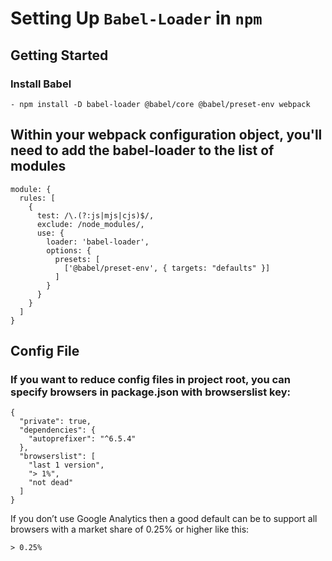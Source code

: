 # Setting Up `Babel-Loader` in `npm`

## Getting Started

### Install Babel

```
- npm install -D babel-loader @babel/core @babel/preset-env webpack
```

## Within your webpack configuration object, you'll need to add the babel-loader to the list of modules

```
module: {
  rules: [
    {
      test: /\.(?:js|mjs|cjs)$/,
      exclude: /node_modules/,
      use: {
        loader: 'babel-loader',
        options: {
          presets: [
            ['@babel/preset-env', { targets: "defaults" }]
          ]
        }
      }
    }
  ]
}
```

## Config File

### If you want to reduce config files in project root, you can specify browsers in package.json with browserslist key:

```
{
  "private": true,
  "dependencies": {
    "autoprefixer": "^6.5.4"
  },
  "browserslist": [
    "last 1 version",
    "> 1%",
    "not dead"
  ]
}
```

If you don’t use Google Analytics then a good default can be to support all browsers with a market share of 0.25% or higher like this: 

```
> 0.25%
```